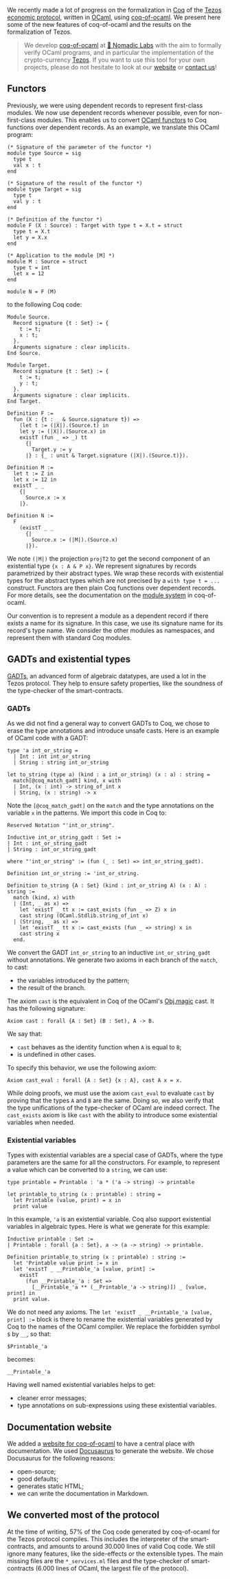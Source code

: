 We recently made a lot of progress on the formalization in [Coq](https://coq.inria.fr/) of the [Tezos economic protocol](https://gitlab.com/tezos/tezos/-/tree/master/src/proto_alpha/lib_protocol), written in [OCaml](https://ocaml.org/), using [coq-of-ocaml](https://clarus.github.io/coq-of-ocaml/). We present here some of the new features of coq-of-ocaml and the results on the formalization of Tezos.

> We develop [coq-of-ocaml]((https://clarus.github.io/coq-of-ocaml/)) at [🐙&nbsp;Nomadic&nbsp;Labs](https://www.nomadic-labs.com/) with the aim to formally verify OCaml programs, and in particular the implementation of the crypto-currency [Tezos](https://tezos.com/). If you want to use this tool for your own projects, please do not hesitate to look at our [website](https://clarus.github.io/coq-of-ocaml/) or [contact us](mailto:contact@nomadic-labs.com)!

## Functors
Previously, we were using dependent records to represent first-class modules. We now use dependent records whenever possible, even for non-first-class modules. This enables us to convert [OCaml functors](https://dev.realworldocaml.org/functors.html) to Coq functions over dependent records. As an example, we translate this OCaml program:

    (* Signature of the parameter of the functor *)
    module type Source = sig
      type t
      val x : t
    end

    (* Signature of the result of the functor *)
    module type Target = sig
      type t
      val y : t
    end

    (* Definition of the functor *)
    module F (X : Source) : Target with type t = X.t = struct
      type t = X.t
      let y = X.x
    end

    (* Application to the module [M] *)
    module M : Source = struct
      type t = int
      let x = 12
    end

    module N = F (M)

to the following Coq code:

    Module Source.
      Record signature {t : Set} := {
        t := t;
        x : t;
      }.
      Arguments signature : clear implicits.
    End Source.

    Module Target.
      Record signature {t : Set} := {
        t := t;
        y : t;
      }.
      Arguments signature : clear implicits.
    End Target.

    Definition F :=
      fun (X : {t : _ & Source.signature t}) =>
        (let t := (|X|).(Source.t) in
        let y := (|X|).(Source.x) in
        existT (fun _ => _) tt
          {|
            Target.y := y
          |} : {_ : unit & Target.signature (|X|).(Source.t)}).

    Definition M :=
      let t := Z in
      let x := 12 in
      existT _ _
        {|
          Source.x := x
        |}.

    Definition N :=
      F
        (existT _ _
          {|
            Source.x := (|M|).(Source.x)
          |}).

We note `(|M|)` the projection `projT2` to get the second component of an existential type `{x : A & P x}`. We represent signatures by records parametrized by their abstract types. We wrap these records with existential types for the abstract types which are not precised by a `with type t = ...` construct. Functors are then plain Coq functions over dependent records. For more details, see the documentation on the [module system](https://clarus.github.io/coq-of-ocaml/docs/module-system) in coq-of-ocaml.

Our convention is to represent a module as a dependent record if there exists a name for its signature. In this case, we use its signature name for its record's type name. We consider the other modules as namespaces, and represent them with standard Coq modules.

## GADTs and existential types
[GADTs](https://caml.inria.fr/pub/docs/manual-ocaml/manual033.html), an advanced form of algebraic datatypes, are used a lot in the Tezos protocol. They help to ensure safety properties, like the soundness of the type-checker of the smart-contracts.

### GADTs
As we did not find a general way to convert GADTs to Coq, we chose to erase the type annotations and introduce unsafe casts. Here is an example of OCaml code with a GADT:

    type 'a int_or_string =
      | Int : int int_or_string
      | String : string int_or_string

    let to_string (type a) (kind : a int_or_string) (x : a) : string =
      match[@coq_match_gadt] kind, x with
      | Int, (x : int) -> string_of_int x
      | String, (x : string) -> x

Note the `[@coq_match_gadt]` on the `match` and the type annotations on the variable `x` in the patterns. We import this code in Coq to:

    Reserved Notation "'int_or_string".

    Inductive int_or_string_gadt : Set :=
    | Int : int_or_string_gadt
    | String : int_or_string_gadt

    where "'int_or_string" := (fun (_ : Set) => int_or_string_gadt).

    Definition int_or_string := 'int_or_string.

    Definition to_string {A : Set} (kind : int_or_string A) (x : A) : string :=
      match (kind, x) with
      | (Int, _ as x) =>
        let 'existT _ tt x := cast_exists (fun _ => Z) x in
        cast string (OCaml.Stdlib.string_of_int x)
      | (String, _ as x) =>
        let 'existT _ tt x := cast_exists (fun _ => string) x in
        cast string x
      end.

We convert the GADT `int_or_string` to an inductive `int_or_string_gadt` without annotations. We generate two axioms in each branch of the `match`, to cast:

* the variables introduced by the pattern;
* the result of the branch.

The axiom `cast` is the equivalent in Coq of the OCaml's [Obj.magic](https://caml.inria.fr/pub/docs/manual-ocaml/libref/Obj.html) cast. It has the following signature:

    Axiom cast : forall {A : Set} (B : Set), A -> B.

We say that:

* `cast` behaves as the identity function when `A` is equal to `B`;
* is undefined in other cases.

To specify this behavior, we use the following axiom:

    Axiom cast_eval : forall {A : Set} {x : A}, cast A x = x.

While doing proofs, we must use the axiom `cast_eval` to evaluate `cast` by proving that the types `A` and `B` are the same. Doing so, we also verify that the type unifications of the type-checker of OCaml are indeed correct. The `cast_exists` axiom is like `cast` with the ability to introduce some existential variables when needed.

### Existential variables
Types with existential variables are a special case of GADTs, where the type parameters are the same for all the constructors. For example, to represent a value which can be converted to a `string`, we can use:

    type printable = Printable : 'a * ('a -> string) -> printable

    let printable_to_string (x : printable) : string =
      let Printable (value, print) = x in
      print value

In this example, `'a` is an existential variable. Coq also support existential variables in algebraic types. Here is what we generate for this example:

    Inductive printable : Set :=
    | Printable : forall {a : Set}, a -> (a -> string) -> printable.

    Definition printable_to_string (x : printable) : string :=
      let 'Printable value print := x in
      let 'existT _ __Printable_'a [value, print] :=
        existT
          (fun __Printable_'a : Set =>
            [__Printable_'a ** (__Printable_'a -> string)]) _ [value, print] in
      print value.

We do not need any axioms. The `let 'existT _ __Printable_'a [value, print] :=` block is there to rename the existential variables generated by Coq to the names of the OCaml compiler. We replace the forbidden symbol `$` by `__`, so that:

    $Printable_'a

becomes:

    __Printable_'a

Having well named existential variables helps to get:

* cleaner error messages;
* type annotations on sub-expressions using these existential variables.

## Documentation website
We added a [website for coq-of-ocaml](https://clarus.github.io/coq-of-ocaml/) to have a central place with documentation. We used [Docusaurus](https://docusaurus.io/) to generate the website. We chose Docusaurus for the following reasons:

* open-source;
* good defaults;
* generates static HTML;
* we can write the documentation in Markdown.

## We converted most of the protocol
At the time of writing, 57% of the Coq code generated by coq-of-ocaml for the Tezos protocol compiles. This includes the interpreter of the smart-contracts, and amounts to around 30.000 lines of valid Coq code. We still ignore many features, like the side-effects or the extensible types. The main missing files are the `*_services.ml` files and the type-checker of smart-contracts (6.000 lines of OCaml, the largest file of the protocol).
